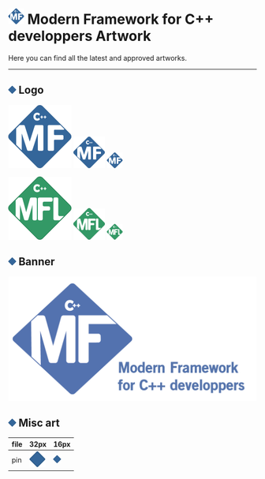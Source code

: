 # [![](logo/cppmf/png/logo_32.png)](logo/png/) Modern Framework for C++ developpers Artwork

Here you can find all the latest and approved artworks.

---

## ![](misc/pin_16.png) Logo

[![](logo/cppmf/png/logo_128.png)](logo/cppmf/png/)
[![](logo/cppmf/png/logo_64.png)](logo/cppmf/png/)
[![](logo/cppmf/png/logo_32.png)](logo/cppmf/png/)

[![](logo/cppmf-lib/png/logo_128.png)](logo/cppmf/png/)
[![](logo/cppmf-lib/png/logo_64.png)](logo/cppmf/png/)
[![](logo/cppmf-lib/png/logo_32.png)](logo/cppmf/png/)

## ![](misc/pin_16.png) Banner

[![256](banner/cppmf/banner.png)](banner/cppmf/)

## ![](misc/pin_16.png) Misc art


 file        | 32px     | 16px
-------------|----------|---------
 pin | [![](misc/pin_32.png)](misc/) | [![](misc/pin_16.png)](misc/)


